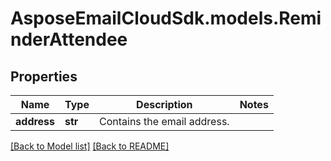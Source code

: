 # AsposeEmailCloudSdk.models.ReminderAttendee
## Properties
Name | Type | Description | Notes
------------ | ------------- | ------------- | -------------
**address** | **str** | Contains the email address. | 



[[Back to Model list]](Models.md) [[Back to README]](README.md)


